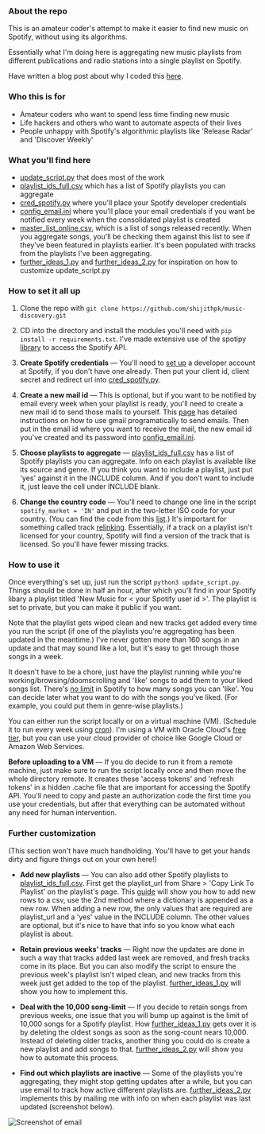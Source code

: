 ### About the repo

This is an amateur coder's attempt to make it easier to find new music on Spotify, without using its algorithms. 

Essentially what I'm doing here is aggregating new music playlists from different publications and radio stations into a single playlist on Spotify.

Have written a blog post about why I coded this [here](http://shijith.com/blog/automating-music-discovery/).

### Who this is for

* Amateur coders who want to spend less time  finding new music
* Life hackers and others who want to automate aspects of their lives
* People unhappy with Spotify's algorithmic playlists like 'Release Radar' and 'Discover Weekly'

### What you'll find here

* [update_script.py](update_script.py) that does most of the work
* [playlist_ids_full.csv](playlist_ids_full.csv) which has a list of Spotify playlists you can aggregate 
* [cred_spotify.py](cred_spotify.py) where you'll place your Spotify developer credentials 
* [config_email.ini](config_email.ini) where you'll place your email credentials if you want be notified every week when the consolidated playlist is created
* [master_list_online.csv](master_list_online.csv), which is a list of songs released recently. When you aggregate songs, you'll be checking them against this list to see if they've been featured in playlists earlier. It's been populated with tracks from the playlists I've been aggregating.
* [further_ideas_1.py](further_ideas_1.py) and [further_ideas_2.py](further_ideas_2.py) for inspiration on how to customize update_script.py  

### How to set it all up

1. Clone the repo with `git clone https://github.com/shijithpk/music-discovery.git`

2. CD into the directory and install the modules you'll need with `pip install -r requirements.txt`. I've made extensive use of the spotipy [library](https://spotipy.readthedocs.io) to access the Spotify API.

3. **Create Spotify credentials** — You'll need to [set up](https://www.section.io/engineering-education/spotify-python-part-1/) a developer account at Spotify, if you don't have one already. Then put your client id, client secret and redirect url into [cred_spotify.py](cred_spotify.py).

4. **Create a new mail id** — This is optional, but if you want to be notified by email every week when your playlist is ready, you'll need to create a new mail id to send those mails to yourself. This [page](https://realpython.com/python-send-email/) has detailed instructions on how to use gmail programatically to send emails. Then put in the email id where you want to receive the mail, the new email id you've created and its password into [config_email.ini](config_email.ini).

5. **Choose playlists to aggregate** — [playlist_ids_full.csv](playlist_ids_full.csv) has a list of Spotify playlists you can aggregate. Info on each playlist is available like its source and genre. If you think you want to include a playlist, just put 'yes' against it in the INCLUDE column. And if you don't want to include it, just leave the cell under INCLUDE blank.

6. **Change the country code** — You'll need to change one line in the script `spotify_market = 'IN'` and put in the two-letter ISO code for your country. (You can find the code from this [list](https://gist.github.com/frankkienl/a594807bf0dcd23fdb1b).) It's important for something called track [relinking](https://developer.spotify.com/documentation/general/guides/track-relinking-guide/). Essentially, if a track on a playlist isn't licensed for your country, Spotify will find a version of the track that is licensed. So you'll have fewer missing tracks.        

### How to use it
Once everything's set up, just run the script `python3 update_script.py`. Things should be done in half an hour, after which you'll find in your Spotify libary a playlist titled 'New Music for \< your Spotify user id \>'. The playlist is set to private, but you can make it public if you want.

Note that the playlist gets wiped clean and new tracks get added every time you run the script (if one of the playlists you're aggregating has been updated in the meantime.) I've never gotten more than 160 songs in an update and that may sound like a lot, but it's easy to get through those songs in a week.

It doesn't have to be a chore, just have the playlist running while you're working/browsing/doomscrolling and 'like' songs to add them to your liked songs list. There's [no limit](https://www.theverge.com/2020/5/26/21270409/spotify-song-library-limit-removed-music-downloads-playlists-feature) in Spotify to how many songs you can 'like'. You can decide later what you want to do with the songs you've liked. (For example, you could put them in genre-wise playlists.)

You can either run the script locally or on a virtual machine (VM). (Schedule it to run every week using [cron](https://help.ubuntu.com/community/CronHowto)). I'm using a VM with Oracle Cloud's [free tier](https://www.oracle.com/in/cloud/free/), but you can use your cloud provider of choice like Google Cloud or Amazon Web Services.

**Before uploading to a VM** — If you do decide to run it from a remote machine, just make sure to run the script locally once and then move the whole directory remote. It creates these 'access tokens' and 'refresh tokens' in a hidden .cache file that are important for accessing the Spotify API. You'll need to copy and paste an authorization code the first time you use your credentials, but after that everything can be automated without any need for human intervention.

### Further customization

(This section won't have much handholding. You'll have to get your hands dirty and figure things out on your own here!)

* **Add new playlists** — You can also add other Spotify playlists to [playlist_ids_full.csv](playlist_ids_full.csv). First get the playlist_url from Share > 'Copy Link To Playlist' on the playlist's page. This [guide](https://www.geeksforgeeks.org/how-to-append-a-new-row-to-an-existing-csv-file/) will show you how to add new rows to a csv, use the 2nd method where a dictionary is appended as a new row. When adding a new row, the only values that are required are playlist_url and a 'yes' value in the INCLUDE column. The other values are optional, but it's nice to have that info so you know what each playlist is about.

* **Retain previous weeks' tracks** — Right now the updates are done in such a way that tracks added last week are removed, and fresh tracks come in its place. But you can also modify the script to ensure the previous week's playlist isn't wiped clean, and new tracks from this week just get added to the top of the playlist. [further_ideas_1.py](further_ideas_1.py) will show you how to implement this.  

* **Deal with the 10,000 song-limit** — If you decide to retain songs from previous weeks, one issue that you will bump up against is the limit of 10,000 songs for a Spotify playlist. How [further_ideas_1.py](further_ideas_1.py) gets over it is by deleting the oldest songs as soon as the song-count nears 10,000. Instead of deleting older tracks, another thing you could do is create a new playlist and add songs to that. [further_ideas_2.py](further_ideas_2.py) will show you how to automate this process. 

* **Find out which playlists are inactive** — Some of the playlists you're aggregating, they might stop getting updates after a while, but you can use email to track how active different playlists are. [further_ideas_2.py](further_ideas_2.py) implements this by mailing me with info on when each playlist was last updated (screenshot below).

![Screenshot of email](https://i.imgur.com/mDGhrMf.png)